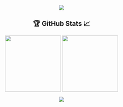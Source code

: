 <div align="center">
  <img src="https://capsule-render.vercel.app/api?type=venom&height=300&color=gradient&text=Gregory&textBg=false&fontColor=FFFFFF" >
</div>

<h2 align=center>🏆 GitHub Stats 📈</h2>

<div align="center">
  <p align="center">
    <img height="180px" src="https://github-readme-stats.vercel.app/api/top-langs/?username=gregorykeune&layout=compact&theme=dark&title_color=FFC20E&text_color=27C5FF&bg_color=000000&border_radius=3&border_color=FFC20E&cache_seconds=60" />
    <img height="180px" src="https://github-readme-stats.vercel.app/api?username=gregorykeune&count_private=true&show_icons=true&theme=dark&cache_seconds=30&title_color=FFC20E&text_color=27C5FF&bg_color=000000&border_radius=3&border_color=FFC20E&icon_color=FFC20E" />
  </p>
  <img src="https://github-profile-trophy.vercel.app/?username=gregorykeune&theme=buddhism&no-frame=false&no-bg=false&margin-w=4" />
</div>

